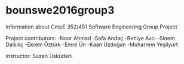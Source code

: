 # bounswe2016group3
Information about CmpE 352/451 Software Engineering Group Project

Project contributors:
-Noor Ahmad
-Safa Andaç
-Behiye Avcı
-Sinem Dalkılıç
-Ekrem Öztürk
-Emre Ün
-Kaan Uzdoğan
-Muharrem Yeşilyurt

Instructor: Suzan Üsküdarlı
